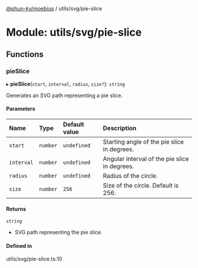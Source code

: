 [@phun-ky/moebius](../README.md) / utils/svg/pie-slice

# Module: utils/svg/pie-slice

## Functions

### pieSlice

▸ **pieSlice**(`start`, `interval`, `radius`, `size?`): `string`

Generates an SVG path representing a pie slice.

#### Parameters

| Name | Type | Default value | Description |
| :------ | :------ | :------ | :------ |
| `start` | `number` | `undefined` | Starting angle of the pie slice in degrees. |
| `interval` | `number` | `undefined` | Angular interval of the pie slice in degrees. |
| `radius` | `number` | `undefined` | Radius of the circle. |
| `size` | `number` | `256` | Size of the circle. Default is 256. |

#### Returns

`string`

- SVG path representing the pie slice.

#### Defined in

utils/svg/pie-slice.ts:10
